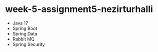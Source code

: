 # week-5-assignment5-nezirturhalli

- Java 17
- Spring Boot
- Spring Data
- Rabbit MQ
- Spring Security
 
